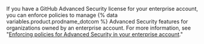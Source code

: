 If you have a GitHub Advanced Security license for your enterprise account, you can enforce policies to manage {% data variables.product.prodname_dotcom %} Advanced Security features for organizations owned by an enterprise account. For more information, see "[Enforcing policies for Advanced Security in your enterprise account](/enterprise-cloud@latest/admin/policies/enforcing-policies-for-your-enterprise/enforcing-policies-for-advanced-security-in-your-enterprise)."